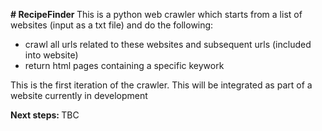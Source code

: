 <b> # RecipeFinder </b>
This is a python web crawler which starts from a list of websites (input as a txt file) and do the following:
- crawl all urls related to these websites and subsequent urls (included into website)
- return html pages containing a specific keywork

This is the first iteration of the crawler. This will be integrated as part of a website currently in development 

<b> Next steps: </b>
TBC
